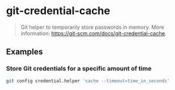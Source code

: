 # git-credential-cache

> Git helper to temporarily store passwords in memory. More information: <https://git-scm.com/docs/git-credential-cache>.

## Examples

### Store Git credentials for a specific amount of time

```bash
git config credential.helper 'cache --timeout=time_in_seconds'
```
